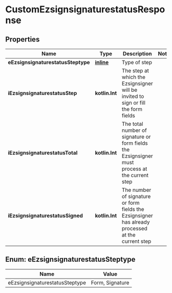 
# CustomEzsignsignaturestatusResponse

## Properties
Name | Type | Description | Notes
------------ | ------------- | ------------- | -------------
**eEzsignsignaturestatusSteptype** | [**inline**](#EEzsignsignaturestatusSteptype) | Type of step | 
**iEzsignsignaturestatusStep** | **kotlin.Int** | The step at which the Ezsignsigner will be invited to sign or fill the form fields | 
**iEzsignsignaturestatusTotal** | **kotlin.Int** | The total number of signature or form fields the Ezsignsigner must process at the current step | 
**iEzsignsignaturestatusSigned** | **kotlin.Int** | The number of signature or form fields the Ezsignsigner has already processed at the current step | 


<a id="EEzsignsignaturestatusSteptype"></a>
## Enum: eEzsignsignaturestatusSteptype
Name | Value
---- | -----
eEzsignsignaturestatusSteptype | Form, Signature



